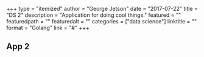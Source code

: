 +++
type = "itemized"
author = "George Jetson"
date = "2017-07-22"
title = "DS 2"
description = "Application for doing cool things."
featured = ""
featuredpath = ""
featuredalt = ""
categories = ["data science"]
linktitle = ""
format = "Golang"
link = "#"
+++

## App 2
